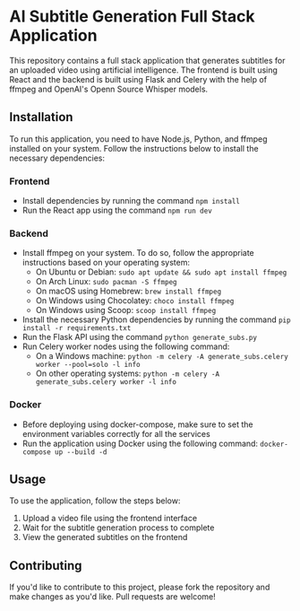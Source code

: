 # AI Subtitle Generation Full Stack Application

This repository contains a full stack application that generates subtitles for an uploaded video using artificial intelligence. The frontend is built using React and the backend is built using Flask and Celery with the help of ffmpeg and OpenAI's Openn Source Whisper models.

## Installation

To run this application, you need to have Node.js, Python, and ffmpeg installed on your system. Follow the instructions below to install the necessary dependencies:

### Frontend

- Install dependencies by running the command `npm install`
- Run the React app using the command `npm run dev`

### Backend

- Install ffmpeg on your system. To do so, follow the appropriate instructions based on your operating system:
  - On Ubuntu or Debian: `sudo apt update && sudo apt install ffmpeg`
  - On Arch Linux: `sudo pacman -S ffmpeg`
  - On macOS using Homebrew: `brew install ffmpeg`
  - On Windows using Chocolatey: `choco install ffmpeg`
  - On Windows using Scoop: `scoop install ffmpeg`
- Install the necessary Python dependencies by running the command `pip install -r requirements.txt`
- Run the Flask API using the command `python generate_subs.py`
- Run Celery worker nodes using the following command:
  - On a Windows machine: `python -m celery -A generate_subs.celery worker --pool=solo -l info`
  - On other operating systems: `python -m celery -A generate_subs.celery worker -l info`

### Docker

- Before deploying using docker-compose, make sure to set the environment variables correctly for all the services
- Run the application using Docker using the following command: `docker-compose up --build -d`

## Usage

To use the application, follow the steps below:

1. Upload a video file using the frontend interface
2. Wait for the subtitle generation process to complete
3. View the generated subtitles on the frontend

## Contributing

If you'd like to contribute to this project, please fork the repository and make changes as you'd like. Pull requests are welcome!
